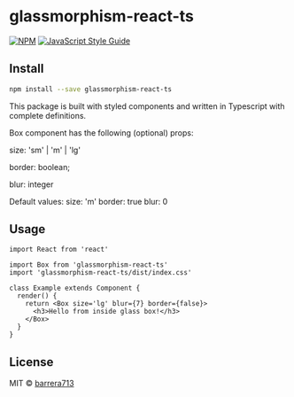 # glassmorphism-react-ts

> 

[![NPM](https://img.shields.io/npm/v/glassmorphism-react-ts.svg)](https://www.npmjs.com/package/glassmorphism-react-ts) [![JavaScript Style Guide](https://img.shields.io/badge/code_style-standard-brightgreen.svg)](https://standardjs.com)

## Install

```bash
npm install --save glassmorphism-react-ts
```

This package is built with styled components and written in Typescript with complete definitions.

Box component has the following (optional) props:

size: 'sm' | 'm' | 'lg' 

border: boolean;

blur: integer

Default values:
size: 'm'
border: true
blur: 0

## Usage

```tsx
import React from 'react'

import Box from 'glassmorphism-react-ts'
import 'glassmorphism-react-ts/dist/index.css'

class Example extends Component {
  render() {
    return <Box size='lg' blur={7} border={false}>
      <h3>Hello from inside glass box!</h3>
    </Box>
  }
}
```

## License

MIT © [barrera713](https://github.com/barrera713)
